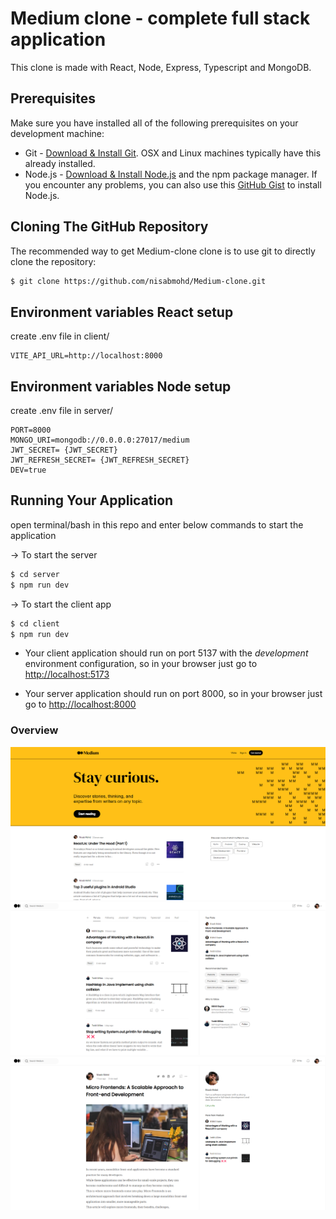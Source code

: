 # Medium clone - complete full stack application

This clone is made with React, Node, Express, Typescript and MongoDB.

## Prerequisites

Make sure you have installed all of the following prerequisites on your development machine:

- Git - [Download & Install Git](https://git-scm.com/downloads). OSX and Linux machines typically have this already installed.
- Node.js - [Download & Install Node.js](https://nodejs.org/en/download/) and the npm package manager. If you encounter any problems, you can also use this [GitHub Gist](https://gist.github.com/isaacs/579814) to install Node.js.

## Cloning The GitHub Repository

The recommended way to get Medium-clone clone is to use git to directly clone the repository:

```bash
$ git clone https://github.com/nisabmohd/Medium-clone.git
```

## Environment variables React setup

create .env file in client/

```
VITE_API_URL=http://localhost:8000
```

## Environment variables Node setup

create .env file in server/

```
PORT=8000
MONGO_URI=mongodb://0.0.0.0:27017/medium
JWT_SECRET= {JWT_SECRET}
JWT_REFRESH_SECRET= {JWT_REFRESH_SECRET}
DEV=true
```

## Running Your Application

open terminal/bash in this repo and enter below commands to start the application

&#8594; To start the server

```bash
$ cd server
$ npm run dev
```

&#8594; To start the client app

```bash
$ cd client
$ npm run dev
```

- Your client application should run on port 5137 with the _development_ environment configuration, so in your browser just go to [http://localhost:5173](http://localhost:5173)

- Your server application should run on port 8000, so in your browser just go to [http://localhost:8000](http://localhost:8000)

### Overview

<img src="./screenshots/unauth.png" />
<img src="./screenshots/home.png" />
<img src="./screenshots/post.png" />
